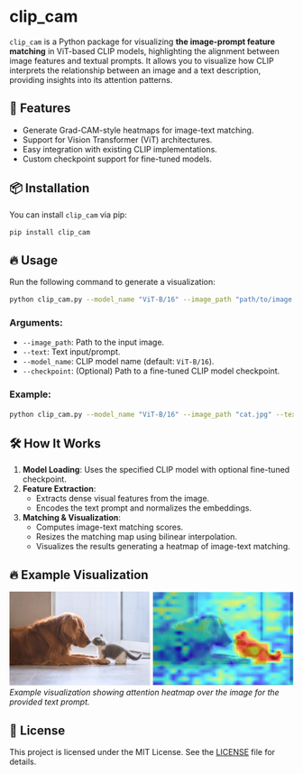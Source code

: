 # clip_cam

`clip_cam` is a Python package for visualizing **the image-prompt feature matching** in ViT-based CLIP models, highlighting the alignment between image features and textual prompts. It allows you to visualize how CLIP interprets the relationship between an image and a text description, providing insights into its attention patterns.

## 🚀 Features

- Generate Grad-CAM-style heatmaps for image-text matching.
- Support for Vision Transformer (ViT) architectures.
- Easy integration with existing CLIP implementations.
- Custom checkpoint support for fine-tuned models.

## 📦 Installation

You can install `clip_cam` via pip:

```bash
pip install clip_cam
```

## 🔥 Usage

Run the following command to generate a visualization:

```bash
python clip_cam.py --model_name "ViT-B/16" --image_path "path/to/image.jpg" --text "your text prompt"
```

### Arguments:
- `--image_path`: Path to the input image.
- `--text`: Text input/prompt.
- `--model_name`: CLIP model name (default: `ViT-B/16`).
- `--checkpoint`: (Optional) Path to a fine-tuned CLIP model checkpoint.

### Example:
```bash
python clip_cam.py --model_name "ViT-B/16" --image_path "cat.jpg" --text "a cute kitten" 
```

## 🛠️ How It Works

1. **Model Loading**: Uses the specified CLIP model with optional fine-tuned checkpoint.
2. **Feature Extraction**:
   - Extracts dense visual features from the image.
   - Encodes the text prompt and normalizes the embeddings.
3. **Matching & Visualization**:
   - Computes image-text matching scores.
   - Resizes the matching map using bilinear interpolation.
   - Visualizes the results generating a heatmap of image-text matching.


## 🔥 Example Visualization

![Sample Output](https://raw.githubusercontent.com/adityagandhamal/clip_cam/main/assets/clip_cam.png)
_Example visualization showing attention heatmap over the image for the provided text prompt._

## 📜 License

This project is licensed under the MIT License. See the [LICENSE](LICENSE) file for details.

